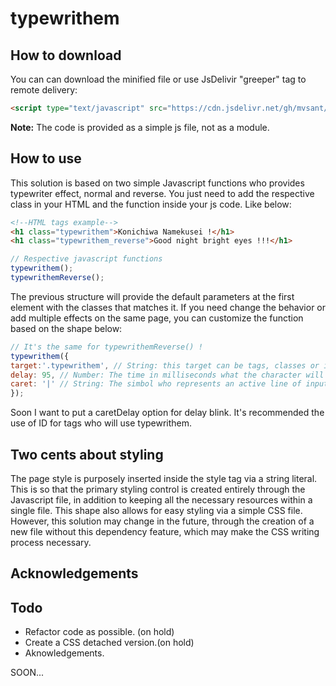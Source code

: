 # typewrithem

## How to download

You can can download the minified file or use JsDelivir "greeper" tag to remote delivery:

```HTML 
<script type="text/javascript" src="https://cdn.jsdelivr.net/gh/mvsant/typewrithem/typewrithem.min.js" defer></script>
```

**Note:** The code is provided as a simple js file, not as a module.

## How to use

This solution is based on two simple Javascript functions who provides typewriter effect, normal and reverse.
You just need to add the respective class in your HTML and the function inside your js code. Like below:

```HTML
<!--HTML tags example-->
<h1 class="typewrithem">Konichiwa Namekusei !</h1>
<h1 class="typewrithem_reverse">Good night bright eyes !!!</h1>
```

```javascript
// Respective javascript functions
typewrithem();
typewrithemReverse();
```
The previous structure will provide the default parameters at the first element with the classes that matches it.
If you need change the behavior or add multiple effects on the same page, you can customize the function based on the shape below:

```js
// It's the same for typewrithemReverse() !
typewrithem({
target:'.typewrithem', // String: this target can be tags, classes or id's.
delay: 95, // Number: The time in milliseconds what the character will appear or disappear.
caret: '|' // String: The simbol who represents an active line of input. It accepts any string input so, use your imagination ;)
});
```
Soon I want to put a caretDelay option for delay blink.
It's recommended the use of ID for tags who will use typewrithem.

## Two cents about styling

The page style is purposely inserted inside the style tag via a string literal. 
This is so that the primary styling control is created entirely through the Javascript file, in addition to keeping all the necessary resources within a single file. This shape also allows for easy styling via a simple CSS file.
However, this solution may change in the future, through the creation of a new file without this dependency feature, which may make the CSS writing process necessary.

## Acknowledgements

## Todo
- Refactor code as possible. (on hold)
- Create a CSS detached version.(on hold)
- Aknowledgements.

SOON...
